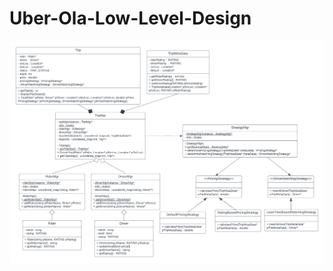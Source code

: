 # Uber-Ola-Low-Level-Design

<img src="https://github.com/keertipurswani/Uber-Ola-Low-Level-Design/blob/c9e7cbe0d555b70272d2f480027aad523c6ddf2d/uber_lld.png">
